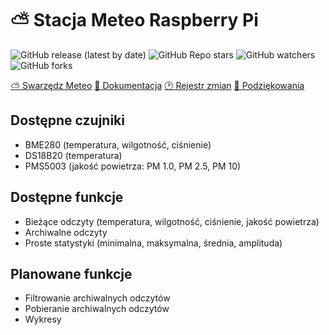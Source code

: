 # ⛅ Stacja Meteo Raspberry Pi

![GitHub release (latest by date)](https://img.shields.io/github/v/release/bartekl1/meteo?style=flat-square)
![GitHub Repo stars](https://img.shields.io/github/stars/bartekl1/meteo?style=flat-square)
![GitHub watchers](https://img.shields.io/github/watchers/bartekl1/meteo?style=flat-square)
![GitHub forks](https://img.shields.io/github/forks/bartekl1/meteo?style=flat-square)

[⛅ Swarzędz Meteo](https://swarzedzmeteo.pythonanywhere.com/)
[📖 Dokumentacja](https://github.com/bartekl1/meteo/wiki)
[🕑 Rejestr zmian](CHANGELOG_PL.md)
[🎁 Podziękowania](ACKNOWLEDGEMENTS_PL.md)

## Dostępne czujniki

- BME280 (temperatura, wilgotność, ciśnienie)
- DS18B20 (temperatura)
- PMS5003 (jakość powietrza: PM 1.0, PM 2.5, PM 10)

## Dostępne funkcje

- Bieżące odczyty (temperatura, wilgotność, ciśnienie, jakość powietrza)
- Archiwalne odczyty
- Proste statystyki (minimalna, maksymalna, średnia, amplituda)

## Planowane funkcje

- Filtrowanie archiwalnych odczytów
- Pobieranie archiwalnych odczytów
- Wykresy
